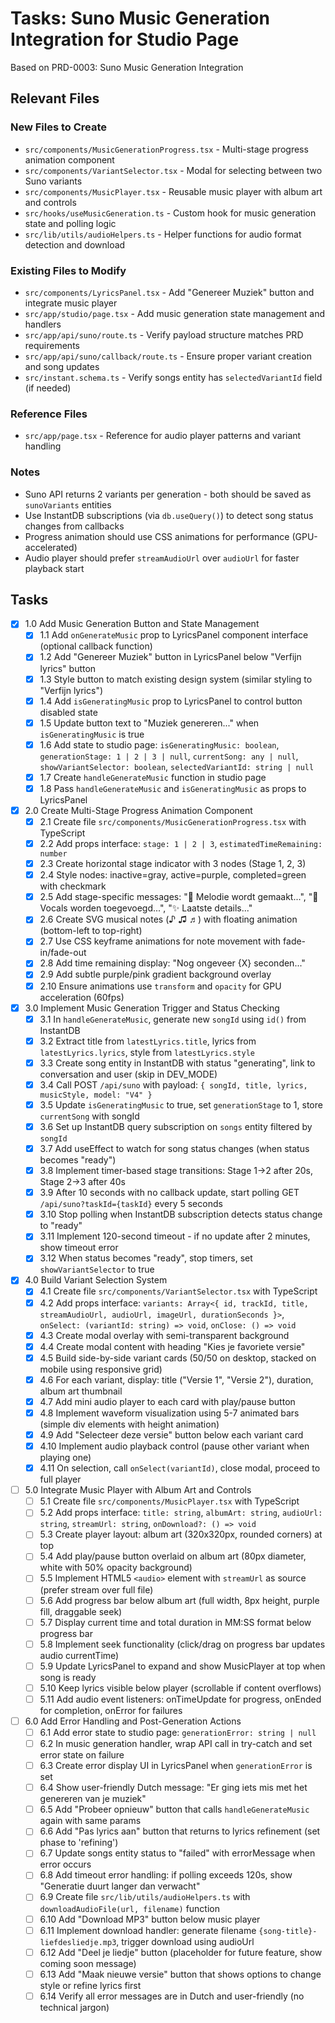 # Tasks: Suno Music Generation Integration for Studio Page

Based on PRD-0003: Suno Music Generation Integration

## Relevant Files

### New Files to Create
- `src/components/MusicGenerationProgress.tsx` - Multi-stage progress animation component
- `src/components/VariantSelector.tsx` - Modal for selecting between two Suno variants
- `src/components/MusicPlayer.tsx` - Reusable music player with album art and controls
- `src/hooks/useMusicGeneration.ts` - Custom hook for music generation state and polling logic
- `src/lib/utils/audioHelpers.ts` - Helper functions for audio format detection and download

### Existing Files to Modify
- `src/components/LyricsPanel.tsx` - Add "Genereer Muziek" button and integrate music player
- `src/app/studio/page.tsx` - Add music generation state management and handlers
- `src/app/api/suno/route.ts` - Verify payload structure matches PRD requirements
- `src/app/api/suno/callback/route.ts` - Ensure proper variant creation and song updates
- `src/instant.schema.ts` - Verify songs entity has `selectedVariantId` field (if needed)

### Reference Files
- `src/app/page.tsx` - Reference for audio player patterns and variant handling

### Notes
- Suno API returns 2 variants per generation - both should be saved as `sunoVariants` entities
- Use InstantDB subscriptions (via `db.useQuery()`) to detect song status changes from callbacks
- Progress animation should use CSS animations for performance (GPU-accelerated)
- Audio player should prefer `streamAudioUrl` over `audioUrl` for faster playback start

## Tasks

- [x] 1.0 Add Music Generation Button and State Management
  - [x] 1.1 Add `onGenerateMusic` prop to LyricsPanel component interface (optional callback function)
  - [x] 1.2 Add "Genereer Muziek" button in LyricsPanel below "Verfijn lyrics" button
  - [x] 1.3 Style button to match existing design system (similar styling to "Verfijn lyrics")
  - [x] 1.4 Add `isGeneratingMusic` prop to LyricsPanel to control button disabled state
  - [x] 1.5 Update button text to "Muziek genereren..." when `isGeneratingMusic` is true
  - [x] 1.6 Add state to studio page: `isGeneratingMusic: boolean`, `generationStage: 1 | 2 | 3 | null`, `currentSong: any | null`, `showVariantSelector: boolean`, `selectedVariantId: string | null`
  - [x] 1.7 Create `handleGenerateMusic` function in studio page
  - [x] 1.8 Pass `handleGenerateMusic` and `isGeneratingMusic` as props to LyricsPanel

- [x] 2.0 Create Multi-Stage Progress Animation Component
  - [x] 2.1 Create file `src/components/MusicGenerationProgress.tsx` with TypeScript
  - [x] 2.2 Add props interface: `stage: 1 | 2 | 3`, `estimatedTimeRemaining: number`
  - [x] 2.3 Create horizontal stage indicator with 3 nodes (Stage 1, 2, 3)
  - [x] 2.4 Style nodes: inactive=gray, active=purple, completed=green with checkmark
  - [x] 2.5 Add stage-specific messages: "🎵 Melodie wordt gemaakt...", "🎤 Vocals worden toegevoegd...", "✨ Laatste details..."
  - [x] 2.6 Create SVG musical notes (♪ ♫ ♬) with floating animation (bottom-left to top-right)
  - [x] 2.7 Use CSS keyframe animations for note movement with fade-in/fade-out
  - [x] 2.8 Add time remaining display: "Nog ongeveer {X} seconden..."
  - [x] 2.9 Add subtle purple/pink gradient background overlay
  - [x] 2.10 Ensure animations use `transform` and `opacity` for GPU acceleration (60fps)

- [x] 3.0 Implement Music Generation Trigger and Status Checking
  - [x] 3.1 In `handleGenerateMusic`, generate new `songId` using `id()` from InstantDB
  - [x] 3.2 Extract title from `latestLyrics.title`, lyrics from `latestLyrics.lyrics`, style from `latestLyrics.style`
  - [x] 3.3 Create song entity in InstantDB with status "generating", link to conversation and user (skip in DEV_MODE)
  - [x] 3.4 Call POST `/api/suno` with payload: `{ songId, title, lyrics, musicStyle, model: "V4" }`
  - [x] 3.5 Update `isGeneratingMusic` to true, set `generationStage` to 1, store `currentSong` with songId
  - [x] 3.6 Set up InstantDB query subscription on `songs` entity filtered by `songId`
  - [x] 3.7 Add useEffect to watch for song status changes (when status becomes "ready")
  - [x] 3.8 Implement timer-based stage transitions: Stage 1→2 after 20s, Stage 2→3 after 40s
  - [x] 3.9 After 10 seconds with no callback update, start polling GET `/api/suno?taskId={taskId}` every 5 seconds
  - [x] 3.10 Stop polling when InstantDB subscription detects status change to "ready"
  - [x] 3.11 Implement 120-second timeout - if no update after 2 minutes, show timeout error
  - [x] 3.12 When status becomes "ready", stop timers, set `showVariantSelector` to true

- [x] 4.0 Build Variant Selection System
  - [x] 4.1 Create file `src/components/VariantSelector.tsx` with TypeScript
  - [x] 4.2 Add props interface: `variants: Array<{ id, trackId, title, streamAudioUrl, audioUrl, imageUrl, durationSeconds }>`, `onSelect: (variantId: string) => void`, `onClose: () => void`
  - [x] 4.3 Create modal overlay with semi-transparent background
  - [x] 4.4 Create modal content with heading "Kies je favoriete versie"
  - [x] 4.5 Build side-by-side variant cards (50/50 on desktop, stacked on mobile using responsive grid)
  - [x] 4.6 For each variant, display: title ("Versie 1", "Versie 2"), duration, album art thumbnail
  - [x] 4.7 Add mini audio player to each card with play/pause button
  - [x] 4.8 Implement waveform visualization using 5-7 animated bars (simple div elements with height animation)
  - [x] 4.9 Add "Selecteer deze versie" button below each variant card
  - [x] 4.10 Implement audio playback control (pause other variant when playing one)
  - [x] 4.11 On selection, call `onSelect(variantId)`, close modal, proceed to full player

- [ ] 5.0 Integrate Music Player with Album Art and Controls
  - [ ] 5.1 Create file `src/components/MusicPlayer.tsx` with TypeScript
  - [ ] 5.2 Add props interface: `title: string`, `albumArt: string`, `audioUrl: string`, `streamUrl: string`, `onDownload?: () => void`
  - [ ] 5.3 Create player layout: album art (320x320px, rounded corners) at top
  - [ ] 5.4 Add play/pause button overlaid on album art (80px diameter, white with 50% opacity background)
  - [ ] 5.5 Implement HTML5 `<audio>` element with `streamUrl` as source (prefer stream over full file)
  - [ ] 5.6 Add progress bar below album art (full width, 8px height, purple fill, draggable seek)
  - [ ] 5.7 Display current time and total duration in MM:SS format below progress bar
  - [ ] 5.8 Implement seek functionality (click/drag on progress bar updates audio currentTime)
  - [ ] 5.9 Update LyricsPanel to expand and show MusicPlayer at top when song is ready
  - [ ] 5.10 Keep lyrics visible below player (scrollable if content overflows)
  - [ ] 5.11 Add audio event listeners: onTimeUpdate for progress, onEnded for completion, onError for failures

- [ ] 6.0 Add Error Handling and Post-Generation Actions
  - [ ] 6.1 Add error state to studio page: `generationError: string | null`
  - [ ] 6.2 In music generation handler, wrap API call in try-catch and set error state on failure
  - [ ] 6.3 Create error display UI in LyricsPanel when `generationError` is set
  - [ ] 6.4 Show user-friendly Dutch message: "Er ging iets mis met het genereren van je muziek"
  - [ ] 6.5 Add "Probeer opnieuw" button that calls `handleGenerateMusic` again with same params
  - [ ] 6.6 Add "Pas lyrics aan" button that returns to lyrics refinement (set phase to 'refining')
  - [ ] 6.7 Update songs entity status to "failed" with errorMessage when error occurs
  - [ ] 6.8 Add timeout error handling: if polling exceeds 120s, show "Generatie duurt langer dan verwacht"
  - [ ] 6.9 Create file `src/lib/utils/audioHelpers.ts` with `downloadAudioFile(url, filename)` function
  - [ ] 6.10 Add "Download MP3" button below music player
  - [ ] 6.11 Implement download handler: generate filename `{song-title}-liefdesliedje.mp3`, trigger download using audioUrl
  - [ ] 6.12 Add "Deel je liedje" button (placeholder for future feature, show coming soon message)
  - [ ] 6.13 Add "Maak nieuwe versie" button that shows options to change style or refine lyrics first
  - [ ] 6.14 Verify all error messages are in Dutch and user-friendly (no technical jargon)
